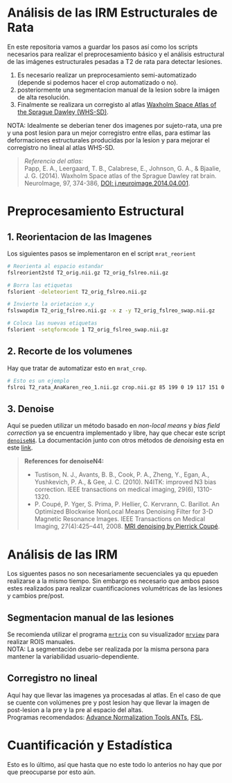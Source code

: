 # Análisis de las IRM Estructurales de Rata  
En este repositoria vamos a guardar los pasos así como los scripts necesarios para realizar el preprocesamiento básico y el análisis estructural de las imágenes estructurales pesadas a T2 de rata para detectar lesiones.  
1. Es necesario realizar un preprocesamiento semi-automatizado (depende si podemos hacer el crop automatizado o no).
1. posteriormente una segmentacion manual de la lesion sobre la imágen de alta resolución.  
1. Finalmente se realizara un corregisto al atlas [Waxholm Space Atlas of the Sprague Dawley (WHS-SD)](https://www.nitrc.org/projects/whs-sd-atlas).  

NOTA: Idealmente se deberian tener dos imagenes por sujeto-rata, una pre y una post lesion para un mejor corregistro entre ellas, para estimar las deformaciones estructurales producidas por la lesion y para mejorar el corregistro no lineal al atlas WHS-SD.  

> *Referencia del atlas:*  
> Papp, E. A., Leergaard, T. B., Calabrese, E., Johnson, G. A., & Bjaalie, J. G. (2014). Waxholm Space atlas of the Sprague Dawley rat brain. NeuroImage, 97, 374-386, [DOI: j.neuroimage.2014.04.001](https://doi.org/10.1016/j.neuroimage.2014.04.001).  

# Preprocesamiento Estructural  
## 1. Reorientacion de las Imagenes  
Los siguientes pasos se implementaron en el script `mrat_reorient`
``` bash
# Reorienta al espacio estandar
fslreorient2std T2_orig.nii.gz T2_orig_fslreo.nii.gz

# Borra las etiquetas
fslorient -deleteorient T2_orig_fslreo.nii.gz

# Invierte la orietacion x,y
fslswapdim T2_orig_fslreo.nii.gz -x z -y T2_orig_fslreo_swap.nii.gz

# Coloca las nuevas etiquetas
fslorient -setqformcode 1 T2_orig_fslreo_swap.nii.gz
```
  
## 2. Recorte de los volumenes  
Hay que tratar de automatizar esto en `mrat_crop`.
``` bash
# Esto es un ejemplo
fslroi T2_rata_AnaKaren_reo_1.nii.gz crop.nii.gz 85 199 0 19 117 151 0 1
```  
  
## 3. Denoise  
Aquí se pueden utilizar un método basado en *non-local means* y *bias field correction* ya se encuentra implementado y libre, hay que checar este script [`denoiseN4`](https://github.com/rcruces/MRI_analytic_tools/blob/master/Freesurfer_preprocessing/denoiseN4). La documentación junto con otros métodos de *denoising* esta en este [link](https://sites.google.com/site/pierrickcoupe/softwares/denoising-for-medical-imaging).  
> **References for denoiseN4:**  
> - Tustison, N. J., Avants, B. B., Cook, P. A., Zheng, Y., Egan, A., Yushkevich, P. A., & Gee, J. C. (2010). N4ITK: improved N3 bias correction. IEEE transactions on medical imaging, 29(6), 1310-1320.  
> - P. Coupé, P. Yger, S. Prima, P. Hellier, C. Kervrann, C. Barillot. An Optimized Blockwise NonLocal Means Denoising Filter for 3-D Magnetic Resonance Images. IEEE Transactions on Medical Imaging, 27(4):425–441, 2008. [MRI denoising by Pierrick Coupé](https://sites.google.com/site/pierrickcoupe/softwares/denoising-for-medical-imaging/mri-denoising).  
  
  
 # Análisis de las IRM  
 Los siguentes pasos no son necesariamente secuenciales ya qu epueden realizarse a la mismo tiempo. Sin embargo es necesario que ambos pasos estes realizados para realizar cuantificaciones volumétricas de las lesiones y cambios pre/post.

## Segmentacion manual de las lesiones  
Se recomienda utilizar el programa [`mrtrix`](http://www.mrtrix.org/) con su visualizador [`mrview`](http://mrtrix.readthedocs.io/en/latest/reference/commands/mrview.html?highlight=mrview) para realizar ROIS manuales.  
NOTA: La segmentación debe ser realizada por la misma persona para mantener la variabilidad usuario-dependiente.  
  
## Corregistro no lineal  
Aquí hay que llevar las imagenes ya procesadas al atlas. En el caso de que se cuente con volúmenes pre y post lesion hay que llevar la imagen de post-lesion a la pre y la pre al espacio del altas.  
Programas recomendados: [Advance Normalization Tools ANTs](https://stnava.github.io/ANTs/), [FSL](https://fsl.fmrib.ox.ac.uk/fsl/fslwiki/FSL).  

# Cuantificación y Estadística  
Esto es lo último, así que hasta que no este todo lo anterios no hay que por que preocuparse por esto aún.


